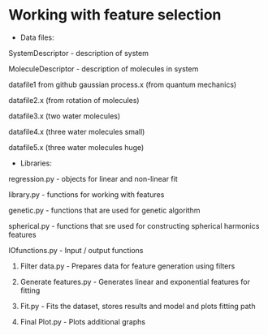 # Working with feature selection

* Data files:

SystemDescriptor - description of system

MoleculeDescriptor - description of molecules in system

datafile1 from github gaussian process.x (from quantum mechanics)

datafile2.x  (from rotation of molecules)

datafile3.x (two water molecules)

datafile4.x (three water molecules small)

datafile5.x (three water molecules huge)

* Libraries:

regression.py - objects for linear and non-linear fit

library.py - functions for working with features

genetic.py - functions that are used for genetic algorithm

spherical.py - functions that sre used for constructing spherical harmonics features

IOfunctions.py - Input / output functions

1. Filter data.py - Prepares data for feature generation using filters

2. Generate features.py - Generates linear and exponential features for fitting

3. Fit.py - Fits the dataset, stores results and model and plots fitting path

4. Final Plot.py - Plots additional graphs
